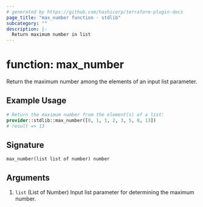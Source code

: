 ```yaml
---
# generated by https://github.com/hashicorp/terraform-plugin-docs
page_title: "max_number function - stdlib"
subcategory: ""
description: |-
  Return maximum number in list
---
```


# function: max_number

Return the maximum number among the elements of an input list parameter.

## Example Usage

```terraform
# Return the maximum number from the element(s) of a list:
provider::stdlib::max_number([0, 1, 1, 2, 3, 5, 8, 13])
# result => 13
```

## Signature

<!-- signature generated by tfplugindocs -->
```text
max_number(list list of number) number
```

## Arguments

<!-- arguments generated by tfplugindocs -->
1. `list` (List of Number) Input list parameter for determining the maximum number.

